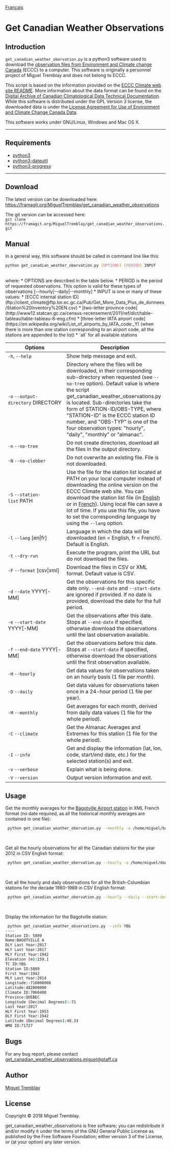 [Français](README_fr.md)

Get Canadian Weather Observations
=============

Introduction
------------

`get_canadian_weather_obervation.py` is a python3 software used to download the [observation files from Environment and Climate change Canada](http://climate.weather.gc.ca/historical_data/search_historic_data_e.html) (ECCC) to a computer. This software is originally a personnel project of Miguel Tremblay and does not belong to ECCC.

This script is based on the information provided on the [ECCC Climate web site README](ftp://client_climate@ftp.tor.ec.gc.ca/Pub/Get_More_Data_Plus_de_donnees/Readme.txt). More information about the data format can be found on the [Digital Archive of Canadian Climatological Data Technical Documentation](ftp://client_climate@ftp.tor.ec.gc.ca/Pub/Documentation_Technical/Technical_Documentation.pdf). While this software is distributed under the GPL Version 3 license, the downloaded data is under the [License Agreement for Use of Environment and Climate Change Canada Data](http://climate.weather.gc.ca/prods_servs/attachment1_e.html).

This software works under GNU/Linux, Windows and Mac OS X.
___

Requirements
------------

* [python3](https://www.python.org/downloads/)
* [python3-dateutil](https://pypi.python.org/pypi/python-dateutil)
* [python3-progress](https://pypi.python.org/pypi/progress)

___

Download
--------
The latest version can be downloaded here:<br>
https://framagit.org/MiguelTremblay/get_canadian_weather_observations   

The git version can be accessed here:<br>
 ```git clone https://framagit.org/MiguelTremblay/get_canadian_weather_observations.git```


Manual
--------

In a general way, this software should be called in command line like this:
```bash
python get_canadian_weather_obervation.py [OPTIONS] [PERIOD] INPUT
```
<br />
where:
* OPTIONS are described in the table below.
* PERIOD is the period of requested observations. This option is valid for these types of observations [--hourly&#124;--daily&#124;--monthly]
* INPUT is one or many of these values:
 * [ECCC internal station ID](ftp://client_climate@ftp.tor.ec.gc.ca/Pub/Get_More_Data_Plus_de_donnees/Station%20Inventory%20EN.csv)
 * [two-letter province code](http://www12.statcan.gc.ca/census-recensement/2011/ref/dict/table-tableau/table-tableau-8-eng.cfm)
 * [three-letter IATA airport code](https://en.wikipedia.org/wiki/List_of_airports_by_IATA_code:_Y) (when there is more than one station corresponding to an airport code, all the stations are appended to the list)
 * `all` for all available stations


| Options                                  | Description |
| -------                                  | ------------|
| `-h`, `--help`                           | Show help message and exit.|
| `-o` `--output-directory`&nbsp;DIRECTORY | Directory where the files will be downloaded, in their corresponding sub-directory when requested (see `--no-tree` option). Default value is where the script get_canadian_weather_observations.py is located. Sub-directories take the form of STATION-ID/OBS-TYPE, where "STATION-ID" is the ECCC station ID number, and "OBS-TYP" is one of the four observation types: "hourly", "daily", "monthly" or "almanac".|
| `-n` `--no-tree`                         | Do not create directories, download all the files in the output directory.|
| `-N` `--no-clobber`                      | Do not overwrite an existing file. File is not downloaded.|
| `-S` `--station-list`&nbsp;PATH          | Use the file for the station list located at PATH on your local computer instead of downloading the online version on the ECCC Climate web site. You can download the station list file (in [English](ftp://client_climate@ftp.tor.ec.gc.ca/Pub/Get_More_Data_Plus_de_donnees/Station%20Inventory%20EN.csv) or in [French](ftp://client_climate@ftp.tor.ec.gc.ca/Pub/Get_More_Data_Plus_de_donnees/R%E9pertoire%20des%20stations%20FR.csv)). Using local file can save a lot of time. If you use this file, you have to set the corresponding language by using the `--lang` option.|
| `-l` `--lang` [en&#124;fr]               | Language in which the data will be downloaded (en = English, fr = French). Default is English.|
|`-t`  `--dry-run`                         | Execute the program, print the URL but do not download the files.|
|`-F` `--format`&nbsp;[csv&#124;xml]       | Download the files in CSV or XML format. Default value is CSV.|
|`-d` `--date` YYYY[-MM]                   | Get the observations for this specific date only.  `--end-date` and  `--start-date` are ignored if provided. If no date is provided, download the date for the full period.|
|`-e` `--start-date` YYYY[-MM]             | Get the observations after this date. Stops at `--end-date` if specified, otherwise download the observations until the last observation available.|
|`-f` `--end-date` YYYY[-MM]               | Get the observations before this date. Stops at `--start-date` if specified, otherwise download the observations until the first observation available.|
|`-H` `--hourly`                           | Get data values for observations taken on an hourly basis (1 file per month).|
|`-D` `--daily`                            | Get data values for observations taken once in a 24-hour period (1 file per year).|
|`-M` `--monthly`                          | Get averages for each month, derived from daily data values (1 file for the whole period).|
|`-C` `--climate`                          | Get the Almanac Averages and Extremes for this station (1 file for the whole period).|
|`-I` `--info`                             | Get and display the information (lat, lon, code, start/end date, etc.) for the selected station(s) and exit.|
|`-v` `--verbose`                          | Explain what is being done.|
|`-V` `--version`                          | Output version information and exit.|

Usage
-----

Get the monthly averages for the [Bagotville Airport station](https://en.wikipedia.org/wiki/CFB_Bagotville) in XML French format (no date required, as all the historical monthly averages are contained in one file):
```bash
 python get_canadian_weather_obervation.py --monthly -o /home/miguel/bagotville -f xml -l fr YBG
```
<br />

Get all the hourly observations for all the Canadian stations for the year 2012 in CSV English format:
```bash
 python get_canadian_weather_obervation.py --hourly -o /home/miguel/download --date 2012 all
```
<br />

Get all the hourly and daily observations for all the British-Columbian stations for the decade 1980-1989 in CSV English format:
```bash
 python get_canadian_weather_obervation.py --hourly --daily --start-date 1980-01 --end-date 1990-01 -o /home/miguel/download BC
```
<br />

Display the information for the Bagotville station:
```bash
 python get_canadian_weather_observations.py --info YBG
----
Station ID: 5889
Name:BAGOTVILLE A
DLY Last Year:2017
HLY Last Year:2017
MLY First Year:1942
Elevation (m):159.1
TC ID:YBG
Station ID:5889
First Year:1942
MLY Last Year:2014
Longitude:-710000000
Latitude:482000000
Climate ID:7060400
Province:QUEBEC
Longitude (Decimal Degrees):-71
Last Year:2017
HLY First Year:1953
DLY First Year:1942
Latitude (Decimal Degrees):48.33
WMO ID:71727
```

Bugs
-----

For any bug report, please contact [get_canadian_weather_observations.miguel@ptaff.ca](mailto:get_canadian_weather_observations.miguel@ptaff.ca)

Author
-----

[Miguel Tremblay](http://ptaff.ca/miguel/)

License
-----

Copyright © 2018 Miguel Tremblay.

get_canadian_weather_observations is free software; you can redistribute it and/or modify it under the terms of the GNU General Public License as published by the Free Software Foundation; either version 3 of the License, or (at your option) any later version.